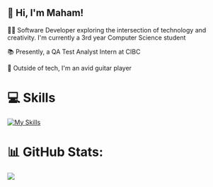 ## 👋 Hi, I'm Maham!

👩‍💻 Software Developer exploring the intersection of technology and creativity. I'm currently a 3rd year Computer Science student

📚 Presently, a QA Test Analyst Intern at CIBC

🎸 Outside of tech, I'm an avid guitar player

# 💻 Skills
[![My Skills](https://skillicons.dev/icons?i=python,c,java,html,css,javascript,r,sqlite,vscode,git,docker,jquery,linux,gradle,react,flask,&perline=8)](https://skillicons.dev)
# 📊 GitHub Stats:
![](https://github-readme-streak-stats.herokuapp.com/?user=maham-tariq5&theme=tokyonight&hide_border=false)<br/>


